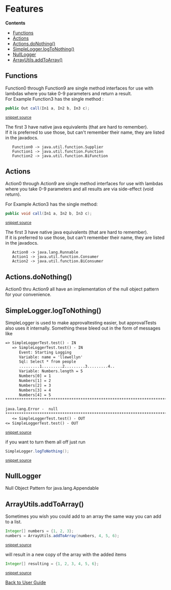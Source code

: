 <!--
This file was generate by MarkdownSnippets.
Source File: /approvaltests-util/docs/mdsource/Features.source.md
To change this file edit the source file and then re-run the generation using either the dotnet global tool (https://github.com/SimonCropp/MarkdownSnippets#markdownsnippetstool) or using the api (https://github.com/SimonCropp/MarkdownSnippets#running-as-a-unit-test).
-->
<a id="top"></a>

# Features



<!-- START doctoc generated TOC please keep comment here to allow auto update -->
<!-- DON'T EDIT THIS SECTION, INSTEAD RE-RUN doctoc TO UPDATE -->
**Contents**

- [Functions](#functions)
- [Actions](#actions)
- [Actions.doNothing()](#actionsdonothing)
- [SimpleLogger.logToNothing()](#simpleloggerlogtonothing)
- [NullLogger](#nulllogger)
- [ArrayUtils.addToArray()](#arrayutilsaddtoarray)

<!-- END doctoc generated TOC please keep comment here to allow auto update -->

## Functions

Function0 through Function9 are single method interfaces for use with lambdas where you take 0-9 parameters and return a result.  
For Example Function3 has the single method :

<!-- snippet: function3_call -->
```java
public Out call(In1 a, In2 b, In3 c);
```
<sup>[snippet source](/approvaltests-util/src/main/java/org/lambda/functions/Function3.java#L5-L7)</sup>
<!-- endsnippet -->

The first 3 have native java equivalents (that are hard to remember).  
If it is preferred to use those, but can't remember their name, they are listed in the javadocs.  

```
   Function0 -> java.util.function.Supplier  
   Function1 -> java.util.function.Function  
   Function2 -> java.util.function.BiFunction
```
## Actions

Action0 through Action9 are single method interfaces for use with lambdas where you take 0-9 parameters and all results are via side-effect (void return).


For Example Action3 has the single method:  

<!-- snippet: action3_call -->
```java
public void call(In1 a, In2 b, In3 c);
```
<sup>[snippet source](/approvaltests-util/src/main/java/org/lambda/actions/Action3.java#L10-L12)</sup>
<!-- endsnippet -->

The first 3 have native java equivalents (that are hard to remember).  
If it is preferred to use those, but can't remember their name, they are listed in the javadocs.      

```
   Action0 -> java.lang.Runnable  
   Action1 -> java.util.function.Consumer  
   Action2 -> java.util.function.BiConsumer
```

## Actions.doNothing()

Action0 thru Action9 all have an implementation of the null object pattern for your convenience.


## SimpleLogger.logToNothing()

SimpleLogger is used to make approvaltesting easier, but approvalTests also uses it internally. Something these bleed out in the form of messages like

<!-- snippet: /approvaltests-util/src/test/java/com/spun/util/logger/tests/SimpleLoggerTest.test.approved.txt -->
```txt
=> SimpleLoggerTest.test() - IN
   => SimpleLoggerTest.test() - IN
      Event: Starting Logging
      Variable: name = 'llewellyn'
      Sql: Select * from people
      .........1.........2.........3.........4..
      Variable: Numbers.length = 5
      Numbers[0] = 1
      Numbers[1] = 2
      Numbers[2] = 3
      Numbers[3] = 4
      Numbers[4] = 5
******************************************************************************************
      
java.lang.Error -  null
******************************************************************************************
   <= SimpleLoggerTest.test() - OUT
<= SimpleLoggerTest.test() - OUT

```
<sup>[snippet source](/approvaltests-util/src/test/java/com/spun/util/logger/tests/SimpleLoggerTest.test.approved.txt#L1-L19)</sup>
<!-- endsnippet -->

if you want to turn them all off just run

<!-- snippet: log_nothing -->
```java
SimpleLogger.logToNothing();
```
<sup>[snippet source](/approvaltests-util/src/test/java/com/spun/util/logger/tests/SimpleLoggerTest.java#L35-L37)</sup>
<!-- endsnippet -->

## NullLogger

Null Object Pattern for java.lang.Appendable

## ArrayUtils.addToArray()

Sometimes you wish you could add to an array the same way you can add to a list.
<!-- snippet: add_to_array -->
```java
Integer[] numbers = {1, 2, 3};
numbers = ArrayUtils.addToArray(numbers, 4, 5, 6);
```
<sup>[snippet source](/approvaltests-util/src/test/java/com/spun/util/tests/ArrayUtilsTest.java#L19-L22)</sup>
<!-- endsnippet -->

will result in a new copy of the array with the added items
<!-- snippet: add_to_array_result -->
```java
Integer[] resulting = {1, 2, 3, 4, 5, 6};
```
<sup>[snippet source](/approvaltests-util/src/test/java/com/spun/util/tests/ArrayUtilsTest.java#L23-L25)</sup>
<!-- endsnippet -->

[Back to User Guide](README.md#top)
